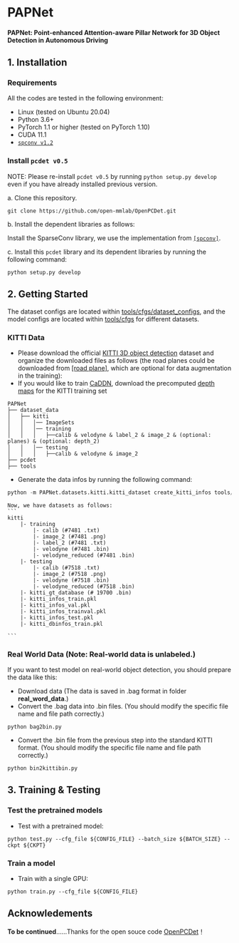 
# PAPNet

#### PAPNet: Point-enhanced Attention-aware Pillar Network for 3D Object Detection in Autonomous Driving

## 1. Installation

### Requirements
All the codes are tested in the following environment:
* Linux (tested on Ubuntu 20.04)
* Python 3.6+
* PyTorch 1.1 or higher (tested on PyTorch 1.10)
* CUDA 11.1
* [`spconv v1.2`](https://github.com/traveller59/spconv) 

### Install `pcdet v0.5`
NOTE: Please re-install `pcdet v0.5` by running `python setup.py develop` even if you have already installed previous version.

a. Clone this repository.
```shell
git clone https://github.com/open-mmlab/OpenPCDet.git
```

b. Install the dependent libraries as follows:

[comment]: <> (* Install the dependent python libraries: )

[comment]: <> (```)

[comment]: <> (pip install -r requirements.txt )

[comment]: <> (```)

Install the SparseConv library, we use the implementation from [`[spconv]`](https://github.com/traveller59/spconv). 

c. Install this `pcdet` library and its dependent libraries by running the following command:
```shell
python setup.py develop
```

## 2. Getting Started

The dataset configs are located within [tools/cfgs/dataset_configs](../tools/cfgs/dataset_configs), 
and the model configs are located within [tools/cfgs](../tools/cfgs) for different datasets. 

### KITTI Data
* Please download the official [KITTI 3D object detection](http://www.cvlibs.net/datasets/kitti/eval_object.php?obj_benchmark=3d) dataset and organize the downloaded files as follows (the road planes could be downloaded from [[road plane]](https://drive.google.com/file/d/1d5mq0RXRnvHPVeKx6Q612z0YRO1t2wAp/view?usp=sharing), which are optional for data augmentation in the training):
* If you would like to train [CaDDN](../tools/cfgs/kitti_models/CaDDN.yaml), download the precomputed [depth maps](https://drive.google.com/file/d/1qFZux7KC_gJ0UHEg-qGJKqteE9Ivojin/view?usp=sharing) for the KITTI training set

```
PAPNet
├── dataset_data
│   ├── kitti
│   │   │── ImageSets
│   │   │── training
│   │   │   ├──calib & velodyne & label_2 & image_2 & (optional: planes) & (optional: depth_2)
│   │   │── testing
│   │   │   ├──calib & velodyne & image_2
├── pcdet
├── tools
```

* Generate the data infos by running the following command: 
```python 
python -m PAPNet.datasets.kitti.kitti_dataset create_kitti_infos tools/cfgs/dataset_configs/kitti_dataset.yaml
```

    Now, we have datasets as follows:
    ```
    kitti
        |- training
            |- calib (#7481 .txt)
            |- image_2 (#7481 .png)
            |- label_2 (#7481 .txt)
            |- velodyne (#7481 .bin)
            |- velodyne_reduced (#7481 .bin)
        |- testing
            |- calib (#7518 .txt)
            |- image_2 (#7518 .png)
            |- velodyne (#7518 .bin)
            |- velodyne_reduced (#7518 .bin)
        |- kitti_gt_database (# 19700 .bin)
        |- kitti_infos_train.pkl
        |- kitti_infos_val.pkl
        |- kitti_infos_trainval.pkl
        |- kitti_infos_test.pkl
        |- kitti_dbinfos_train.pkl
    
    ```

### Real World Data (Note: Real-world data is unlabeled.)
If you want to test model on real-world object detection,  you should prepare the data like this:
* Download data (The data is saved in .bag format in folder **real_word_data**.)
* Convert the .bag data into .bin files. (You should modify the specific file name and file path correctly.)
```
python bag2bin.py
```
* Convert the .bin file from the previous step into the standard KITTI format. (You should modify the specific file name and file path correctly.)
```
python bin2kittibin.py
```

## 3. Training & Testing

### Test the pretrained models
* Test with a pretrained model: 
```
python test.py --cfg_file ${CONFIG_FILE} --batch_size ${BATCH_SIZE} --ckpt ${CKPT}
```


### Train a model

* Train with a single GPU:
```
python train.py --cfg_file ${CONFIG_FILE}
```


## Acknowledements

**To be continued**......Thanks for the open souce code [OpenPCDet](https://github.com/open-mmlab/OpenPCDet)！




